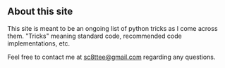 ## About this site
This site is meant to be an ongoing list of python tricks as I come across them.
"Tricks" meaning standard code, recommended code implementations, etc.

Feel free to contact me at sc8ttee@gmail.com regarding any questions.
